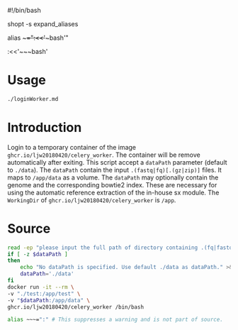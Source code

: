 #!/bin/bash

shopt -s expand_aliases

alias ~~~=":<<'~~~bash'"

:<<'~~~bash'

# Usage
```bash
./loginWorker.md
```

# Introduction
Login to a temporary container of the image `ghcr.io/ljw20180420/celery_worker`. The container will be remove automatically after exiting. This script accept a `dataPath` parameter (default to `./data`). The `dataPath` contain the input `.(fastq|fq)[.(gz|zip)]` files. It maps to `/app/data` as a volume. The `dataPath` may optionally contain the genome and the corresponding bowtie2 index. These are necessary for using the automatic reference extraction of the in-house sx module. The `WorkingDir` of `ghcr.io/ljw20180420/celery_worker` is `/app`.

# Source
~~~bash
read -ep "please input the full path of directory containing .(fq|fastq)[.(zip|gz)] inputs and other necessary data:" dataPath
if [ -z $dataPath ]
then
    echo "No dataPath is specified. Use default ./data as dataPath." >&2
    dataPath='./data'
fi
docker run -it --rm \
-v "./test:/app/test" \
-v "$dataPath:/app/data" \
ghcr.io/ljw20180420/celery_worker /bin/bash
~~~

~~~bash
alias ~~~=":" # This suppresses a warning and is not part of source.
~~~
